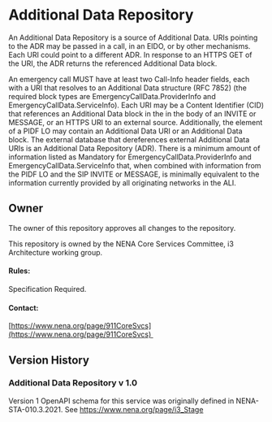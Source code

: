 # Additional Data Repository

An Additional Data Repository is a source of Additional Data. URIs pointing to the ADR may be passed in a call, in an EIDO, or by other mechanisms. Each URI could point to a different ADR. In response to an HTTPS GET of the URI, the ADR returns the referenced Additional Data block.

An emergency call MUST have at least two  Call-Info header fields, each with a URI that resolves to an Additional Data structure (RFC 7852) \(the required block types are EmergencyCallData.ProviderInfo and EmergencyCallData.ServiceInfo). Each URI may be a Content Identifier (CID) that references an Additional Data block in the in the body of an INVITE or MESSAGE, or an HTTPS URI to an external source. Additionally, the <provided-by> element of a PIDF LO may contain an Additional Data URI or an Additional Data block. The external database that dereferences external Additional Data URIs is an Additional Data Repository (ADR). There is a minimum amount of information listed as Mandatory for EmergencyCallData.ProviderInfo and EmergencyCallData.ServiceInfo that, when combined with information from the PIDF LO and the SIP INVITE or MESSAGE, is minimally equivalent to the information currently provided by all originating networks in the ALI.

## Owner

The owner of this repository approves all changes to the repository. 

This repository is owned by the NENA Core Services Committee, i3 Architecture working group.

#### Rules:

Specification Required. 

#### Contact:

[https://www.nena.org/page/911CoreSvcs](https://www.nena.org/page/911CoreSvcs) 

## Version History

### Additional Data Repository v 1.0

Version 1 OpenAPI schema for this service was originally defined in NENA-STA-010.3.2021. See https://www.nena.org/page/i3_Stage
